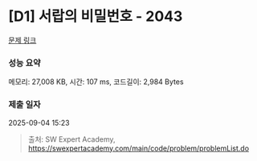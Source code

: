 # [D1] 서랍의 비밀번호 - 2043 

[문제 링크](https://swexpertacademy.com/main/code/problem/problemDetail.do?contestProbId=AV5QJ_8KAx8DFAUq) 

### 성능 요약

메모리: 27,008 KB, 시간: 107 ms, 코드길이: 2,984 Bytes

### 제출 일자

2025-09-04 15:23



> 출처: SW Expert Academy, https://swexpertacademy.com/main/code/problem/problemList.do